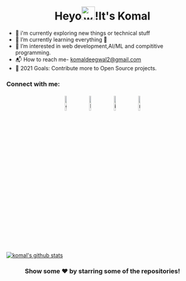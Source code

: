<h1 align="center">Heyo<img alt="wave" src="https://emojis.slackmojis.com/emojis/images/1588177020/8809/wave_hello.gif?1588177020" width="35">!It's Komal  </h1>


- 🔭 i'm currently exploring new things or technical stuff
- 🌱 I’m currently learning everything 🤣
- 👀 I’m interested in web development,AI/ML and compititive programming.
- 📬 How to reach me- komaldeegwal2@gmail.com
- 🥅 2021 Goals: Contribute more to Open Source projects.

### Connect with me:


<p align="center" >
	<a href="https://github.com/komal1503"><img alt="github" width="10%" style="padding:5px" src="https://img.icons8.com/clouds/100/000000/github.png"/></a>
	<a href="https://www.linkedin.com/in/komal-deegwal-35b31a206"><img alt="linkedin" width="10%" style="padding:5px" src="https://img.icons8.com/clouds/100/000000/linkedin.png"/></a>
	<a href="https://www.instagram.com/komal15012003/"><img alt="instagram" width="10%" style="padding:5px" src="https://img.icons8.com/clouds/100/000000/instagram.png"/></a>
	<a href="https://medium.com/@komal1503"><img alt="medium" width="10%" style="padding:5px" src="https://img.icons8.com/clouds/100/000000/goodnotes.png"/></a>
	
</p>

<a href="https://github.com/komal1503">
 <img align="center" src="https://github-readme-stats.vercel.app/api?username=komal1503&show_icons=true&theme=light&line_height=27" alt="komal's github stats"/>
</a>


<div align="center">

### Show some ❤️ by starring some of the repositories!

</div>


<!---
komal1503/komal1503 is a ✨ special ✨ repository because its `README.md` (this file) appears on your GitHub profile.
You can click the Preview link to take a look at your changes.
--->
